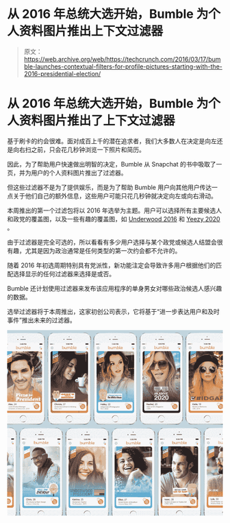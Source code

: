 # 从 2016 年总统大选开始，Bumble 为个人资料图片推出上下文过滤器 

> 原文：<https://web.archive.org/web/https://techcrunch.com/2016/03/17/bumble-launches-contextual-filters-for-profile-pictures-starting-with-the-2016-presidential-election/>

# 从 2016 年总统大选开始，Bumble 为个人资料图片推出了上下文过滤器

基于刷卡的约会很难。面对成百上千的潜在追求者，我们大多数人在决定是向左还是向右扫之前，只会花几秒钟浏览一下照片和简历。

因此，为了帮助用户快速做出明智的决定，Bumble 从 Snapchat 的书中吸取了一页，并为用户的个人资料图片推出了过滤器。

但这些过滤器不是为了提供娱乐，而是为了帮助 Bumble 用户向其他用户传达一点关于他们自己的额外信息，这些用户可能只花几秒钟就决定向左或向右滑动。

本周推出的第一个过滤包将以 2016 年选举为主题。用户可以选择所有主要候选人和政党的覆盖图，以及一些有趣的覆盖图，如 [Underwood 2016](https://web.archive.org/web/20221210065307/https://www.fu2016.com/) 和 [Yeezy 2020](https://web.archive.org/web/20221210065307/http://perezhilton.com/2015-10-10-barack-obama-kanye-west-president-of-the-united-states-politician-campaign-advice-2020#.VupJtcdlmvE) 。

由于过滤器是完全可选的，所以看看有多少用户选择与某个政党或候选人结盟会很有趣，尤其是因为政治通常是任何类型的第一次约会都不允许的。

随着 2016 年初选周期特别具有党派性，新功能注定会导致许多用户根据他们的匹配选择显示的任何过滤器来选择是或否。

Bumble 还计划使用过滤器来发布该应用程序的单身男女对哪些政治候选人感兴趣的数据。

选举过滤器将于本周推出，这家初创公司表示，它将基于“进一步表达用户和及时事件”推出未来的过滤器。

![election_all](img/99bcee25f7ca69d15f8f2fdfb9c42253.png)